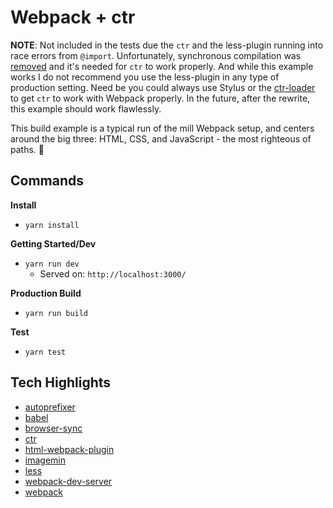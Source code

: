 # Webpack + ctr

__NOTE__: Not included in the tests due the `ctr` and the less-plugin running into race errors from `@import`. Unfortunately, synchronous compilation was [removed](https://github.com/webpack-contrib/less-loader/issues/84) and it's needed for `ctr` to work properly. And while this example works I do not recommend you use the less-plugin in any type of production setting. Need be you could always use Stylus or the [ctr-loader](https://docs.ctr-lang.com/javascript/ctr-loader/) to get `ctr` to work with Webpack properly. In the future, after the rewrite, this example should work flawlessly.


This build example is a typical run of the mill Webpack setup, and centers around the big three: HTML, CSS, and JavaScript - the most righteous of paths. :pray:

## Commands

__Install__

+ `yarn install`

__Getting Started/Dev__

+ `yarn run dev`
    * Served on: `http://localhost:3000/`

__Production Build__

+ `yarn run build`

__Test__

+ `yarn test`


## Tech Highlights

+ [autoprefixer](https://github.com/postcss/autoprefixer)
+ [babel](https://babeljs.io/)
+ [browser-sync](https://www.browsersync.io/)
+ [ctr](https://ctr-lang.com)
+ [html-webpack-plugin](https://github.com/jantimon/html-webpack-plugin)
+ [imagemin](https://github.com/imagemin/imagemin)
+ [less](http://lesscss.org/)
+ [webpack-dev-server](https://webpack.js.org/configuration/dev-server/)
+ [webpack](https://webpack.js.org/)
